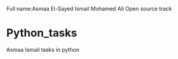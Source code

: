 Full name:Asmaa El-Sayed Ismail Mohamed Ali
Open source track 
# Python_tasks
Asmaa Ismail tasks in python
